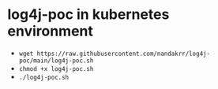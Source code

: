 # log4j-poc in kubernetes environment

- `wget https://raw.githubusercontent.com/nandakrr/log4j-poc/main/log4j-poc.sh`
- `chmod +x log4j-poc.sh`
- `./log4j-poc.sh`
